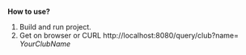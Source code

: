 **How to use?**

1. Build and run project.
2. Get on browser or CURL http://localhost:8080/query/club?name= _YourClubName_